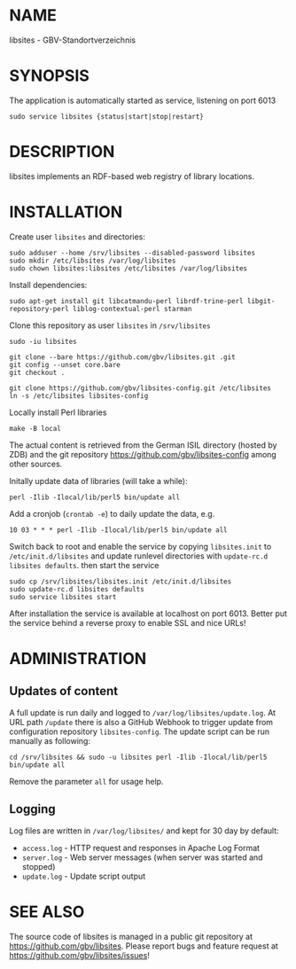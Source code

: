 # NAME

libsites - GBV-Standortverzeichnis

# SYNOPSIS

The application is automatically started as service, listening on port 6013

    sudo service libsites {status|start|stop|restart}

# DESCRIPTION

libsites implements an RDF-based web registry of library locations.

# INSTALLATION

Create user `libsites` and directories:

    sudo adduser --home /srv/libsites --disabled-password libsites
    sudo mkdir /etc/libsites /var/log/libsites
    sudo chown libsites:libsites /etc/libsites /var/log/libsites

Install dependencies:

    sudo apt-get install git libcatmandu-perl librdf-trine-perl libgit-repository-perl liblog-contextual-perl starman 

Clone this repository as user `libsites` in `/srv/libsites`

    sudo -iu libsites

    git clone --bare https://github.com/gbv/libsites.git .git
    git config --unset core.bare
    git checkout .

    git clone https://github.com/gbv/libsites-config.git /etc/libsites
    ln -s /etc/libsites libsites-config

Locally install Perl libraries

    make -B local

The actual content is retrieved from the German ISIL directory (hosted by ZDB)
and the git repository <https://github.com/gbv/libsites-config> among other sources.

Initally update data of libraries (will take a while):

    perl -Ilib -Ilocal/lib/perl5 bin/update all

Add a cronjob (`crontab -e`) to daily update the data, e.g.

    10 03 * * * perl -Ilib -Ilocal/lib/perl5 bin/update all

Switch back to root and enable the service by copying `libsites.init` to `/etc/init.d/libsites` and update runlevel directories with `update-rc.d libsites defaults`. then start the service

    sudo cp /srv/libsites/libsites.init /etc/init.d/libsites
    sudo update-rc.d libsites defaults
    sudo service libsites start

After installation the service is available at localhost on port 6013. Better
put the service behind a reverse proxy to enable SSL and nice URLs!

# ADMINISTRATION

## Updates of content

A full update is run daily and logged to `/var/log/libsites/update.log`. At URL
path `/update` there is also a GitHub Webhook to trigger update from configuration
repository `libsites-config`. The update script can be run manually as following:

    cd /srv/libsites && sudo -u libsites perl -Ilib -Ilocal/lib/perl5 bin/update all

Remove the parameter `all` for usage help.

## Logging

Log files are written in `/var/log/libsites/` and kept for 30 day by default:

* `access.log` - HTTP request and responses in Apache Log Format
* `server.log` - Web server messages (when server was started and stopped)
* `update.log` - Update script output

# SEE ALSO

The source code of libsites is managed in a public git repository at
<https://github.com/gbv/libsites>. Please report bugs and feature request at
<https://github.com/gbv/libsites/issues>!
